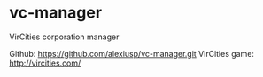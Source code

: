 # vc-manager
VirCities corporation manager

Github: https://github.com/alexiusp/vc-manager.git
VirCities game: http://vircities.com/

